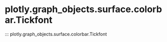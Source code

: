 # plotly.graph_objects.surface.colorbar.Tickfont

::: plotly.graph_objects.surface.colorbar.Tickfont
